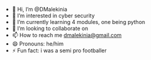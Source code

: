 - 👋 Hi, I’m @DMalekinia
- 👀 I’m interested in cyber security
- 🌱 I’m currently learning 4 modules, one being python
- 💞️ I’m looking to collaborate on 
- 📫 How to reach me dmalekinia@gmail.com
- 😄 Pronouns: he/him
- ⚡ Fun fact: i was a semi pro footballer

<!---
DMalekinia/DMalekinia is a ✨ special ✨ repository because its `README.md` (this file) appears on your GitHub profile.
You can click the Preview link to take a look at your changes.
--->
